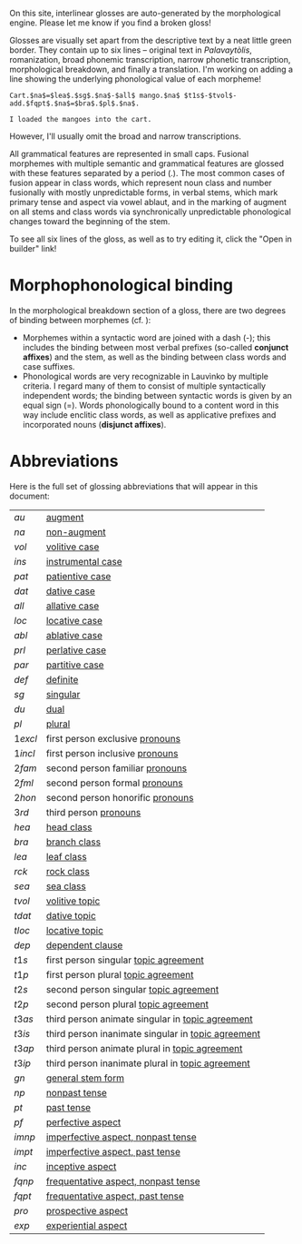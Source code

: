 On this site, interlinear glosses are auto-generated by the morphological
engine. Please let me know if you find a broken gloss!

Glosses are visually set apart from the descriptive text by a neat little
green border.
They contain up to six lines – original text in *Palavaytòlis*,
romanization,
broad phonemic transcription, narrow phonetic transcription,
morphological breakdown, and finally a translation.
I'm working on adding a line showing the underlying phonological
value of each morpheme!

```lv;frbna
Cart.$na$=$lea$.$sg$.$na$-$all$ mango.$na$ $t1s$-$tvol$-add.$fqpt$.$na$=$bra$.$pl$.$na$.

I loaded the mangoes into the cart.
```

However, I'll usually omit the broad and narrow transcriptions.

All grammatical features are represented in small caps. Fusional
morphemes with multiple semantic and grammatical features are glossed
with these features separated by a period (.). The most common cases of fusion
appear in class words, which represent noun class and number fusionally with
mostly unpredictable forms, in verbal stems, which mark primary tense and
aspect via vowel ablaut, and in the marking of augment on all stems and class
words via synchronically unpredictable phonological changes toward the
beginning of the stem.

To see all six lines of the gloss, as well as to try editing it,
click the "Open in builder" link!

# Morphophonological binding

In the morphological breakdown section of a gloss,
there are two degrees of binding between morphemes (cf. [](morphology)):

- Morphemes within a syntactic word are joined with a dash (-);
this includes the binding between most verbal prefixes
(so-called **conjunct affixes**) and the stem,
as well as the binding between class words and case suffixes.
- Phonological words are very recognizable in Lauvìnko by multiple criteria.
I regard many of them to consist of multiple syntactically independent words;
the binding between syntactic words is given by an equal sign (=). Words
phonologically bound to a content word in this way include enclitic class
words, as well as applicative prefixes and incorporated nouns
(**disjunct affixes**).

# Abbreviations
  
Here is the full set of glossing 
abbreviations that will appear in this document:

|||
|:----|:---|
| $au$     | [augment](/augment) |
| $na$     | [non-augment](/augment) |
| $vol$    | [volitive case](/volitive) |
| $ins$    | [instrumental case](/instrumental) |
| $pat$    | [patientive case](/patientive) |
| $dat$    | [dative case](/dative) |
| $all$    | [allative case](/adpositional) |
| $loc$    | [locative case](/adpositional) |
| $abl$    | [ablative case](/adpositional) |
| $prl$    | [perlative case](/adpositional) |
| $par$    | [partitive case](/partitive) |
| $def$    | [definite](/partitive) |
| $sg$     | [singular](/number) |
| $du$     | [dual](/number) |
| $pl$     | [plural](/number) |
| $1excl$  |first person exclusive [pronouns](/personal_pronouns) |
| $1incl$  |first person inclusive [pronouns](/personal_pronouns) |
| $2fam$   | second person familiar [pronouns](/2p) |
| $2fml$   | second person formal [pronouns](/2p) |
| $2hon$   | second person honorific [pronouns](/2p) |
| $3rd$    | third person [pronouns](/personal_pronouns) |
| $hea$    | [head class](/head) |
| $bra$    | [branch class](/branch) |
| $lea$    | [leaf class](/leaf) |
| $rck$    | [rock class](/rock) |
| $sea$    | [sea class](/sea) |
| $tvol$    | [volitive topic](/topic_agreement) |
| $tdat$   | [dative topic](/topic_agreement) |
| $tloc$   | [locative topic](/topic_agreement) |
| $dep$    | [dependent clause](/topic_agreement) |
| $t1s$    | first person singular [topic agreement](/topic_agreement) |
| $t1p$    | first person plural [topic agreement](/topic_agreement) |
| $t2s$    | second person singular [topic agreement](/topic_agreement) |
| $t2p$    | second person plural [topic agreement](/topic_agreement) |
| $t3as$   | third person animate singular in [topic agreement](/topic_agreement) |
| $t3is$   | third person inanimate singular in [topic agreement](/topic_agreement) |
| $t3ap$   | third person animate plural in [topic agreement](/topic_agreement) |
| $t3ip$   | third person inanimate plural in [topic agreement](/topic_agreement) |
| $gn$     | [general stem form](/primary) |
| $np$     | [nonpast tense](/primary) |
| $pt$     | [past tense](/primary) |
| $pf$     | [perfective aspect](/primary) |
| $imnp$   | [imperfective aspect, nonpast tense](/primary) |
| $impt$   | [imperfective aspect, past tense](/primary) |
| $inc$    | [inceptive aspect](/secondary) |
| $fqnp$   | [frequentative aspect, nonpast tense](/secondary) |
| $fqpt$   | [frequentative aspect, past tense](/secondary) |
| $pro$    | [prospective aspect](/tertiary) |
| $exp$    | [experiential aspect](/tertiary) |
